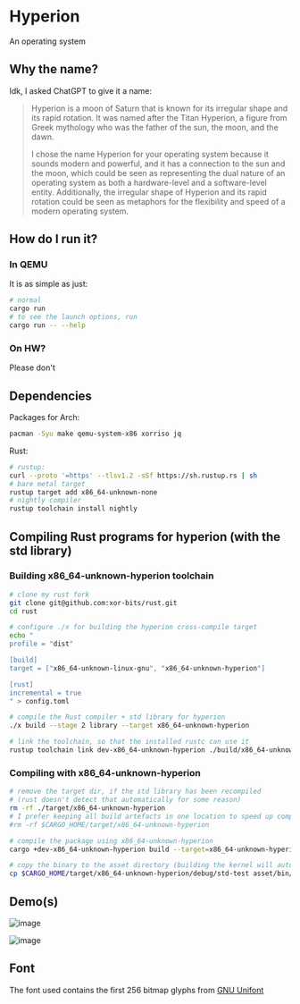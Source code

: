 # Hyperion

An operating system

## Why the name?

Idk, I asked ChatGPT to give it a name:

> Hyperion is a moon of Saturn that is known for its irregular shape and its rapid rotation.
> It was named after the Titan Hyperion, a figure from Greek mythology who was the father of the sun,
> the moon, and the dawn.
>
> I chose the name Hyperion for your operating system because it sounds modern and powerful, and it
> has a connection to the sun and the moon, which could be seen as representing the dual nature of an
> operating system as both a hardware-level and a software-level entity. Additionally, the irregular
> shape of Hyperion and its rapid rotation could be seen as metaphors for the flexibility and speed
> of a modern operating system.

## How do I run it?

### In QEMU

It is as simple as just:

```bash
# normal
cargo run
# to see the launch options, run
cargo run -- --help
```

### On HW?

Please don't

## Dependencies

Packages for Arch:
```bash
pacman -Syu make qemu-system-x86 xorriso jq
```

Rust:
```bash
# rustup:
curl --proto '=https' --tlsv1.2 -sSf https://sh.rustup.rs | sh
# bare metal target
rustup target add x86_64-unknown-none
# nightly compiler
rustup toolchain install nightly
```

## Compiling Rust programs for hyperion (with the std library)

### Building x86_64-unknown-hyperion toolchain
```bash
# clone my rust fork
git clone git@github.com:xor-bits/rust.git
cd rust

# configure ./x for building the hyperion cross-compile target
echo "
profile = "dist"

[build]
target = ["x86_64-unknown-linux-gnu", "x86_64-unknown-hyperion"]

[rust]
incremental = true
" > config.toml

# compile the Rust compiler + std library for hyperion
./x build --stage 2 library --target x86_64-unknown-hyperion

# link the toolchain, so that the installed rustc can use it
rustup toolchain link dev-x86_64-unknown-hyperion ./build/x86_64-unknown-linux-gnu/stage2
```

### Compiling with x86_64-unknown-hyperion
```bash
# remove the target dir, if the std library has been recompiled
# (rust doesn't detect that automatically for some reason)
rm -rf ./target/x86_64-unknown-hyperion
# I prefer keeping all build artefacts in one location to speed up compilation and reduce disk use:
#rm -rf $CARGO_HOME/target/x86_64-unknown-hyperion

# compile the package using x86_64-unknown-hyperion
cargo +dev-x86_64-unknown-hyperion build --target=x86_64-unknown-hyperion --package=std-test

# copy the binary to the asset directory (building the kernel will automatically embed it)
cp $CARGO_HOME/target/x86_64-unknown-hyperion/debug/std-test asset/bin/std-test
```

## Demo(s)

![image](https://github.com/xor-bits/hyperion/assets/42496863/cde71ecf-825f-4e5b-9a32-f204ffbef6e7)

![image](https://github.com/xor-bits/hyperion/assets/42496863/76460288-d6d7-47de-ab1b-399d0a91dc80)

## Font

The font used contains the first 256 bitmap glyphs from [GNU Unifont](http://unifoundry.com/)
